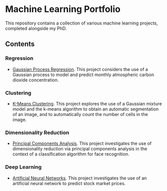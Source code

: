 # Machine Learning Portfolio #

This repository contains a collection of various machine learning projects, completed alongside my PhD.


## Contents ##

### Regression ###

* [Gaussian Process Regression](https://github.com/louissharrock/Machine-Learning-Projects/tree/main/Gaussian-Process-Regression). This project considers the use of a Gaussian process to model and predict monthly atmospheric carbon dioxide concentration. 


### Clustering ###

* [K-Means Clustering](https://github.com/louissharrock/Machine-Learning-Projects/tree/main/K-Means-Clustering). This project explores the use of a Gaussian mixture model and the k-means algorithm to obtain an automatic segmentation of an image, and to automatically count the number of cells in the image.  


### Dimensionality Reduction ###

* [Principal Components Analysis](https://github.com/louissharrock/Machine-Learning-Projects/tree/main/Principal-Components-Analysis). This project investigates the use of dimensionality reduction via principal components analysis in the context of a classification algorithm for face recognition.


### Deep Learning ###

* [Artificial Neural Networks](https://github.com/louissharrock/Machine-Learning-Projects/tree/main/Artificial-Neural-Networks). This project investigates the use of an artificial neural network to predict stock market prices.
